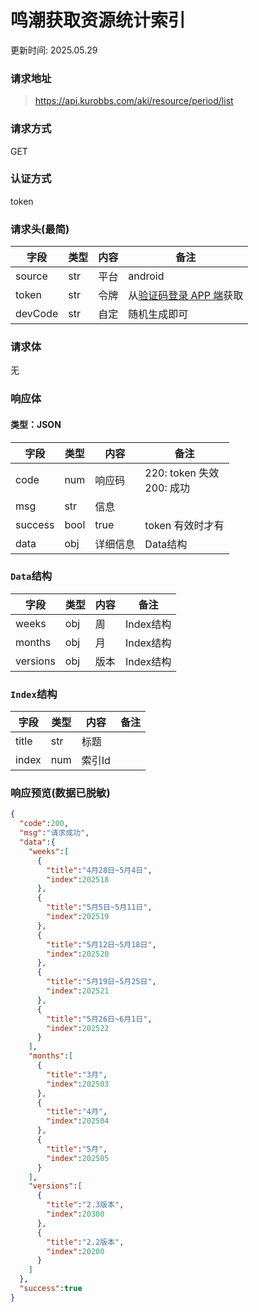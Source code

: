 # 鸣潮获取资源统计索引

更新时间: 2025.05.29

### 请求地址

> https://api.kurobbs.com/aki/resource/period/list

### 请求方式

GET

### 认证方式

token

### 请求头(最简)

| 字段      | 类型  | 内容 | 备注                                         |
|---------|-----|----|--------------------------------------------|
| source  | str | 平台 | android                                    |
| token   | str | 令牌 | 从[验证码登录 APP 端](../../../user/sdkLogin.md)获取 |
| devCode | str | 自定 | 随机生成即可                                     |

### 请求体

无

### 响应体

#### 类型：JSON

| 字段    | 类型   | 内容 | 备注                         |
| ------- |------|----|----------------------------|
| code    | num  | 响应码 | 220: token 失效<br />200: 成功 |
| msg     | str  | 信息 |                            |
| success | bool | true | token 有效时才有                |
| data    | obj    | 详细信息 | Data结构                     |


### `Data`结构

| 字段    | 类型  | 内容 | 备注      |
| ------- |-----|----|---------|
| weeks    | obj | 周  | Index结构 |
| months    | obj | 月  | Index结构        |
| versions    | obj | 版本 | Index结构        |

### `Index`结构

| 字段     | 类型  | 内容   | 备注  |
|--------|-----|------|-----|
| title  | str | 标题   |  |
| index | num | 索引Id |     |

### 响应预览(数据已脱敏)

```json
{
  "code":200,
  "msg":"请求成功",
  "data":{
    "weeks":[
      {
        "title":"4月28日~5月4日",
        "index":202518
      },
      {
        "title":"5月5日~5月11日",
        "index":202519
      },
      {
        "title":"5月12日~5月18日",
        "index":202520
      },
      {
        "title":"5月19日~5月25日",
        "index":202521
      },
      {
        "title":"5月26日~6月1日",
        "index":202522
      }
    ],
    "months":[
      {
        "title":"3月",
        "index":202503
      },
      {
        "title":"4月",
        "index":202504
      },
      {
        "title":"5月",
        "index":202505
      }
    ],
    "versions":[
      {
        "title":"2.3版本",
        "index":20300
      },
      {
        "title":"2.2版本",
        "index":20200
      }
    ]
  },
  "success":true
}
```